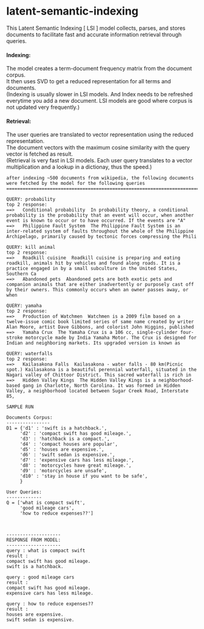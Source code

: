 # latent-semantic-indexing
This Latent Semantic Indexing [ LSI ] model collects, parses, and stores documents to facilitate fast and accurate information retrieval through queries.

#### Indexing:  
The model creates a term-document frequency matrix from the document corpus.  
It then uses SVD to get a reduced representation for all terms and documents.  
(Indexing is usually slower in LSI models. And Index needs to be refreshed everytime you add a new document. LSI models are good where corpus is not updated very frequently.)

#### Retrieval:  
The user queries are translated to vector representation using the reduced representation.  
The document vectors with the maximum cosine similarity with the query vector is fetched as result.  
(Retrieval is very fast in LSI models. Each user query translates to a vector multiplication and a lookup in a dictionay, thus the speed.)

```
after indexing ~500 documents from wikipedia, the following documents were fetched by the model for the following queries
=========================================================================================================================

QUERY: probability
top 2 response:
==>   Conditional probability  In probability theory, a conditional probability is the probability that an event will occur, when another event is known to occur or to have occurred. If the events are "A" 
==>   Philippine Fault System  The Philippine Fault System is an inter-related system of faults throughout the whole of the Philippine Archipelago, primarily caused by tectonic forces compressing the Phili

QUERY: kill animal
top 2 response:
==>   Roadkill cuisine  Roadkill cuisine is preparing and eating roadkill, animals hit by vehicles and found along roads. It is a practice engaged in by a small subculture in the United States, Southern Ca
==>   Abandoned pets  Abandoned pets are both exotic pets and companion animals that are either inadvertently or purposely cast off by their owners. This commonly occurs when an owner passes away, or when 

QUERY: yamaha
top 2 response:
==>   Production of Watchmen  Watchmen is a 2009 film based on a twelve-issue comic book limited series of same name created by writer Alan Moore, artist Dave Gibbons, and colorist John Higgins, published 
==>   Yamaha Crux  The Yamaha Crux is a 106 cc, single-cylinder four-stroke motorcycle made by India Yamaha Motor. The Crux is designed for Indian and neighboring markets. Its upgraded version is known as 

QUERY: waterfalls
top 2 response:
==>   Kailasakona Falls  Kailasakona - water falls - 80 km(Picnic spot.) Kailasakona is a beautiful perennial waterfall, situated in the Nagari valley of Chittoor District. This sacred waterfall is rich in
==>   Hidden Valley Kings  The Hidden Valley Kings is a neighborhood-based gang in Charlotte, North Carolina. It was formed in Hidden Valley, a neighborhood located between Sugar Creek Road, Interstate 85,
```



```
SAMPLE RUN

Documents Corpus:
----------------
D1 = {'d1' : 'swift is a hatchback.',
     'd2' : 'compact swift has good mileage.',
     'd3' : 'hatchback is a compact.',
     'd4' : 'compact houses are popular',
     'd5' : 'houses are expensive.',
     'd6' : 'swift sedan is expensive.',
     'd7' : 'expensive cars has less mileage.',
     'd8' : 'motorcycles have great mileage.',
     'd9' : 'motorcycles are unsafe',
     'd10' : 'stay in house if you want to be safe',
     }

User Queries:
-------------
Q = ['what is compact swift',
     'good mileage cars',
     'how to reduce expenses??']



--------------------
RESPONSE FROM MODEL:
--------------------
query : what is compact swift
result : 
compact swift has good mileage.
swift is a hatchback.

query : good mileage cars
result : 
compact swift has good mileage.
expensive cars has less mileage.

query : how to reduce expenses??
result : 
houses are expensive.
swift sedan is expensive.

```

